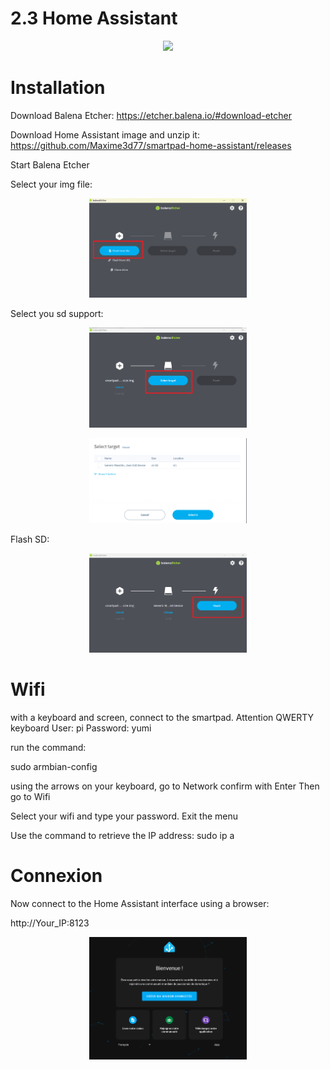 # 2.3 Home Assistant

<p align="center">
<img src="https://design.home-assistant.io/images/brand/logo.png" style="width:50%" >
</p>

# Installation

Download Balena Etcher: https://etcher.balena.io/#download-etcher

Download Home Assistant image and unzip it: https://github.com/Maxime3d77/smartpad-home-assistant/releases

Start Balena Etcher

Select your img file:
<p align="center">
<img src="https://github.com/Maxime3d77/smartpad-home-assistant/blob/main/img/Balena001.png?raw=true" style="width:50%" >
</p>

Select you sd support:
<p align="center">
<img src="https://github.com/Maxime3d77/smartpad-home-assistant/blob/main/img/balena002.png?raw=true" style="width:50%" >
</p>
<p align="center">
<img src="https://github.com/Maxime3d77/smartpad-home-assistant/blob/main/img/balena003.png?raw=true" style="width:50%" >
</p>

Flash SD:
<p align="center">
<img src="https://github.com/Maxime3d77/smartpad-home-assistant/blob/main/img/balena004.png?raw=true" style="width:50%" >
</p>

# Wifi

with a keyboard and screen, connect to the smartpad.
Attention QWERTY keyboard
User: pi
Password: yumi

run the command:

sudo armbian-config

using the arrows on your keyboard, go to Network confirm with Enter
Then go to Wifi

Select your wifi and type your password.
Exit the menu

Use the command to retrieve the IP address:
sudo ip a




# Connexion

Now connect to the Home Assistant interface using a browser:

http://Your_IP:8123


<p align="center">
<img src="https://github.com/Maxime3d77/smartpad-home-assistant/blob/main/img/HA001.png?raw=true" style="width:50%" >
</p>